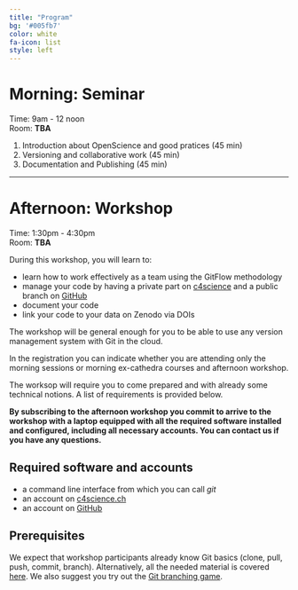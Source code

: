 ```yaml
---
title: "Program"
bg: '#005fb7'
color: white
fa-icon: list
style: left
---
```



# Morning: Seminar 

Time: 9am - 12 noon<br>
Room: **TBA**

1. Introduction about OpenScience and good pratices (45 min)
2. Versioning and collaborative work (45 min)
3. Documentation and Publishing (45 min)

---

# Afternoon: Workshop 

Time: 1:30pm - 4:30pm<br>
Room: **TBA**

During this workshop, you will learn to:

- learn how to work effectively as a team using the GitFlow methodology
- manage your code by having a private part on [c4science](https://c4science.ch) and a public branch on [GitHub](https://github.com)
- document your code
- link your code to your data on Zenodo via DOIs

The workshop will be general enough for you to be able to use any version management system with Git in the cloud.

In the registration you can indicate whether you are attending only the morning sessions or morning ex-cathedra courses and afternoon workshop.

The worksop will require you to come prepared and with already some technical notions. A list of requirements is provided below.

**By subscribing to the afternoon workshop you commit to arrive to the workshop with a laptop equipped with all the required software installed and configured, including all necessary accounts. You can contact us if you have any questions.**

## Required software and accounts

- a command line interface from which you can call *git*
- an account on <a href="https://c4science.ch">c4science.ch</a>
- an account on <a href="https://github.com">GitHub</a>

## Prerequisites

We expect that workshop participants already know Git basics (clone, pull, push, commit, branch). Alternatively, all the needed material is covered [here](https://swcarpentry.github.io/git-novice/). We also suggest you try out the [Git branching game](https://learngitbranching.js.org/).

